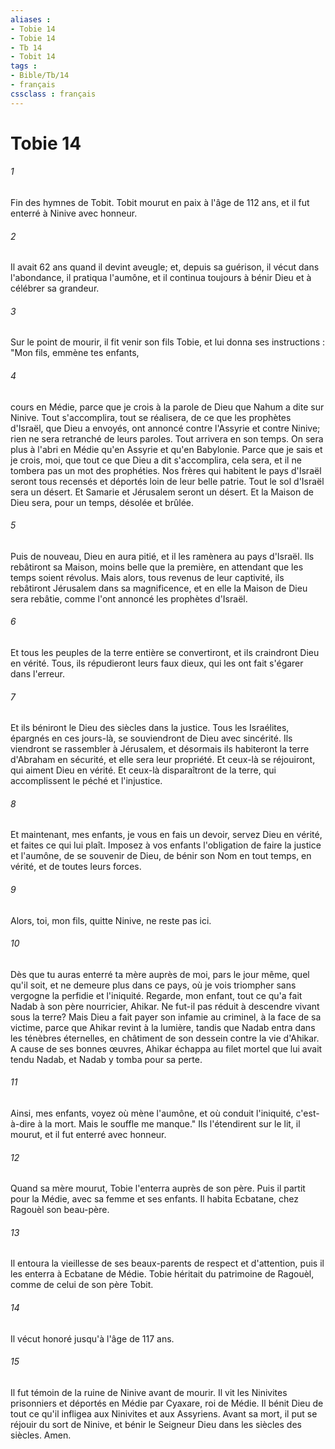 ```yaml
---
aliases : 
- Tobie 14
- Tobie 14
- Tb 14
- Tobit 14
tags : 
- Bible/Tb/14
- français
cssclass : français
---
```


# Tobie 14

###### 1
Fin des hymnes de Tobit. Tobit mourut en paix à l'âge de 112 ans, et il fut enterré à Ninive avec honneur.
###### 2
Il avait 62 ans quand il devint aveugle; et, depuis sa guérison, il vécut dans l'abondance, il pratiqua l'aumône, et il continua toujours à bénir Dieu et à célébrer sa grandeur.
###### 3
Sur le point de mourir, il fit venir son fils Tobie, et lui donna ses instructions : "Mon fils, emmène tes enfants,
###### 4
cours en Médie, parce que je crois à la parole de Dieu que Nahum a dite sur Ninive. Tout s'accomplira, tout se réalisera, de ce que les prophètes d'Israël, que Dieu a envoyés, ont annoncé contre l'Assyrie et contre Ninive; rien ne sera retranché de leurs paroles. Tout arrivera en son temps. On sera plus à l'abri en Médie qu'en Assyrie et qu'en Babylonie. Parce que je sais et je crois, moi, que tout ce que Dieu a dit s'accomplira, cela sera, et il ne tombera pas un mot des prophéties. Nos frères qui habitent le pays d'Israël seront tous recensés et déportés loin de leur belle patrie. Tout le sol d'Israël sera un désert. Et Samarie et Jérusalem seront un désert. Et la Maison de Dieu sera, pour un temps, désolée et brûlée.
###### 5
Puis de nouveau, Dieu en aura pitié, et il les ramènera au pays d'Israël. Ils rebâtiront sa Maison, moins belle que la première, en attendant que les temps soient révolus. Mais alors, tous revenus de leur captivité, ils rebâtiront Jérusalem dans sa magnificence, et en elle la Maison de Dieu sera rebâtie, comme l'ont annoncé les prophètes d'Israël.
###### 6
Et tous les peuples de la terre entière se convertiront, et ils craindront Dieu en vérité. Tous, ils répudieront leurs faux dieux, qui les ont fait s'égarer dans l'erreur.
###### 7
Et ils béniront le Dieu des siècles dans la justice. Tous les Israélites, épargnés en ces jours-là, se souviendront de Dieu avec sincérité. Ils viendront se rassembler à Jérusalem, et désormais ils habiteront la terre d'Abraham en sécurité, et elle sera leur propriété. Et ceux-là se réjouiront, qui aiment Dieu en vérité. Et ceux-là disparaîtront de la terre, qui accomplissent le péché et l'injustice.
###### 8
Et maintenant, mes enfants, je vous en fais un devoir, servez Dieu en vérité, et faites ce qui lui plaît. Imposez à vos enfants l'obligation de faire la justice et l'aumône, de se souvenir de Dieu, de bénir son Nom en tout temps, en vérité, et de toutes leurs forces.
###### 9
Alors, toi, mon fils, quitte Ninive, ne reste pas ici.
###### 10
Dès que tu auras enterré ta mère auprès de moi, pars le jour même, quel qu'il soit, et ne demeure plus dans ce pays, où je vois triompher sans vergogne la perfidie et l'iniquité. Regarde, mon enfant, tout ce qu'a fait Nadab à son père nourricier, Ahikar. Ne fut-il pas réduit à descendre vivant sous la terre? Mais Dieu a fait payer son infamie au criminel, à la face de sa victime, parce que Ahikar revint à la lumière, tandis que Nadab entra dans les ténèbres éternelles, en châtiment de son dessein contre la vie d'Ahikar. A cause de ses bonnes œuvres, Ahikar échappa au filet mortel que lui avait tendu Nadab, et Nadab y tomba pour sa perte.
###### 11
Ainsi, mes enfants, voyez où mène l'aumône, et où conduit l'iniquité, c'est-à-dire à la mort. Mais le souffle me manque." Ils l'étendirent sur le lit, il mourut, et il fut enterré avec honneur.
###### 12
Quand sa mère mourut, Tobie l'enterra auprès de son père. Puis il partit pour la Médie, avec sa femme et ses enfants. Il habita Ecbatane, chez Ragouèl son beau-père.
###### 13
Il entoura la vieillesse de ses beaux-parents de respect et d'attention, puis il les enterra à Ecbatane de Médie. Tobie héritait du patrimoine de Ragouèl, comme de celui de son père Tobit.
###### 14
Il vécut honoré jusqu'à l'âge de 117 ans.
###### 15
Il fut témoin de la ruine de Ninive avant de mourir. Il vit les Ninivites prisonniers et déportés en Médie par Cyaxare, roi de Médie. Il bénit Dieu de tout ce qu'il infligea aux Ninivites et aux Assyriens. Avant sa mort, il put se réjouir du sort de Ninive, et bénir le Seigneur Dieu dans les siècles des siècles. Amen.
